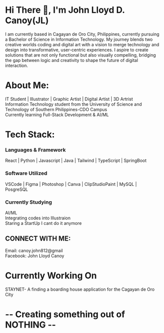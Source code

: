 # Hi There 👋, I'm John Lloyd D. Canoy(JL)

I am currently based in Cagayan de Oro City, Philippines, currently pursuing a Bachelor of Science in Information Technology. My journey blends two creative worlds coding and digital art with a vision to merge technology and design into transformative, user-centric experiences. I aspire to create solutions that are not only functional but also visually compelling, bridging the gap between logic and creativity to shape the future of digital interaction.

#  About Me:
IT Student | Illustrator | Graphic Artist | Digital Artist | 3D Artrist  <br>
Information Technology student from the University of Science and Technology of Southern Philippines-CDO Campus <br>
Currently learning Full-Stack Development & AI/ML <br>


# Tech Stack:

### Languages & Framework

React | Python | Javascript | Java | Tailwind | TypeScript | SpringBoot

### Software Utilized 

VSCode | Figma | Photoshop | Canva | ClipStudioPaint | MySQL | PosgreSQL

### Currently Studying 

AI/ML <br>
Integrating codes into Illustraion<br>
Staring a StartUp
I cant do it anymore

## CONNECT WITH ME: 
Email: canoy.john812@gmail<br>
Facebook: John Lloyd Canoy


# Currently Working On

STAYNET- A finding a boarding house application for the Cagayan de Oro City 

# -- Creating something out of NOTHING --

# 

